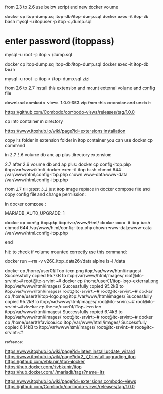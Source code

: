 
from 2.3 to 2.6 use below script and new docker volume

docker cp itop-dump.sql itop-db:/itop-dump.sql
docker exec -it itop-db bash
mysql -u itopuser -p itop < /dump.sql
# enter password (itoppass)
mysql -u root -p itop < /dump.sql


docker cp itop-dump.sql itop-db:/itop-dump.sql
docker exec -it itop-db bash

 mysql -u root -p itop < /itop-dump.sql
zizi

from 2.6 to 2.7 
install this extension and mount external volume and config file

download combodo-views-1.0.0-653.zip from this extension and unzip it

https://github.com/Combodo/combodo-views/releases/tag/1.0.0

cp into container in directory 

https://www.itophub.io/wiki/page?id=extensions:installation

copy its folder in extension folder in itop container you can use docker cp command


in 2.7 2.6 volume db and ap plus directory extension:



2.7 after 2.6 volume db and ap plus:
docker cp config-itop.php itop:/var/www/html/
docker exec -it itop bash
chmod 644 /var/www/html/config-itop.php
chown www-data:www-data /var/www/html/config-itop.php


from 2.7 till ;atest 3.2 just itop image replace in docker compose file and copy config file and change permission:

in docker compose :
    
MARIADB_AUTO_UPGRADE: 1



docker cp config-itop.php itop:/var/www/html/
docker exec -it itop bash
chmod 644 /var/www/html/config-itop.php
chown www-data:www-data /var/www/html/config-itop.php


end



hit: 
to check if volume mounted correctly use this command:

docker run --rm -v v260_itop_data26:/data alpine ls -l /data








docker cp /home/user01/iTop-icon.png itop:/var/www/html/images/
Successfully copied 95.2kB to itop:/var/www/html/images/
root@itc-srvint:~#
root@itc-srvint:~#  docker cp /home/user01/itop-logo-external.png itop:/var/www/html/images/
Successfully copied 95.2kB to itop:/var/www/html/images/
root@itc-srvint:~#
root@itc-srvint:~# docker cp /home/user01/itop-logo.png itop:/var/www/html/images/
Successfully copied 95.2kB to itop:/var/www/html/images/
root@itc-srvint:~#
root@itc-srvint:~# docker cp /home/user01/iTop-icon.ico itop:/var/www/html/images/
Successfully copied 6.14kB to itop:/var/www/html/images/
root@itc-srvint:~#
root@itc-srvint:~#  docker cp /home/user01/favicon.ico itop:/var/www/html/images/
Successfully copied 6.14kB to itop:/var/www/html/images/
root@itc-srvint:~#
root@itc-srvint:~#





 refrence:


 https://www.itophub.io/wiki/page?id=latest:install:update_wizard
 https://www.itophub.io/wiki/page?id=2_7_0:install:upgrading_itop
 https://github.com/vbkunin/itop-docker
 https://hub.docker.com/r/vbkunin/itop
 https://hub.docker.com/_/mariadb/tags?name=lts

https://www.itophub.io/wiki/page?id=extensions:combodo-views
https://github.com/Combodo/combodo-views/releases/tag/1.0.0

